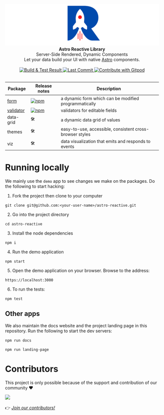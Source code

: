 <p align="center">
  <img src="https://raw.githubusercontent.com/astro-reactive/astro-reactive/main/.github/assets/logo/min-banner.png" alt="Astro Reactive Library Logo">
  <br />
  <strong>Astro Reactive Library</strong>
  <br />
  Server-Side Rendered, Dynamic Components
  <br />
  Let your data build your UI with native <a href="https://astro.build">Astro</a> components.
  <br />
  <br />
  <a href="https://github.com/astro-reactive/astro-reactive/actions/workflows/build-and-test.yml">
    <img src="https://github.com/astro-reactive/astro-reactive/actions/workflows/build-and-test.yml/badge.svg?branch=main" alt="Build & Test Result" />
  </a>
  <a href="https://github.com/astro-reactive/astro-reactive">
    <img alt="Last Commit" src="https://img.shields.io/github/last-commit/astro-reactive/astro-reactive?logo=github" />
  </a>
  <a href="https://gitpod.io/#https://github.com/astro-reactive/astro-reactive.git">
  <img
    src="https://img.shields.io/badge/Contribute%20with-Gitpod-908a85?logo=gitpod"
    alt="Contribute with Gitpod"
  />
  </a>

  <br />
  <br />
<p>

| Package                                                                                              | Release notes                                                                                     | Description                                              |
| ---------------------------------------------------------------------------------------------------- | ------------------------------------------------------------------------------------------------- | -------------------------------------------------------- |
| [form](https://github.com/astro-reactive/astro-reactive/blob/main/packages/form/README.md)           | [![npm](https://img.shields.io/npm/v/@astro-reactive/form)](./packages/form/RELEASE.md)           | a dynamic form which can be modified programmatically    |
| [validator](https://github.com/astro-reactive/astro-reactive/blob/main/packages/validator/README.md) | [![npm](https://img.shields.io/npm/v/@astro-reactive/validator)](./packages/validator/RELEASE.md) | validators for editable fields                           |
| data-grid                                                                                            | 🛠                                                                                                 | a dynamic data grid of values                            |
| themes                                                                                               | 🛠                                                                                                 | easy-to-use, accessible, consistent cross-browser styles |
| viz                                                                                                  | 🛠                                                                                                 | data visualization that emits and responds to events     |

# Running locally

We mainly use the `demo` app to see changes we make on the packages. Do the following to start hacking:

1. Fork the project then clone to your computer

```
git clone git@github.com:<your-user-name>/astro-reactive.git
```

2. Go into the project directory

```
cd astro-reactive
```

3. Install the node dependencies

```
npm i
```

4. Run the demo application

```
npm start
```

5. Open the demo application on your browser. Browse to the address:

```
https://localhost:3000
```

6. To run the tests:

```
npm test
```

## Other apps

We also maintain the docs website and the project landing page in this repository. Run the following to start the dev servers:

```
npm run docs
```

```
npm run landing-page
```

# Contributors

This project is only possible because of the support and contribution of our community ❤️

<a href="https://github.com/astro-reactive/astro-reactive/graphs/contributors">
  <img src="https://contrib.rocks/image?repo=astro-reactive/astro-reactive" />
</a>

👉 _[Join our contributors!](https://github.com/astro-reactive/astro-reactive/blob/main/CONTRIBUTING.md)_

<!--

## Play around examples:

  <a href="https://stackblitz.com/edit/github-ze9ebb-tthuka?file=package.json,src%2Fpages%2Findex.astro">
    <img
      src="https://developer.stackblitz.com/img/open_in_stackblitz_small.svg"
      alt="Play around in Stackblitz"
    />
  </a>
  <a href="https://codesandbox.io/s/astro-reactive-library-u72dgj?file=/src/pages/index.astro">
    <img
      src="https://img.shields.io/badge/Open%20in-CodeSandbox-040404?logo=codesandbox"
      alt="CodeSandbox"
    />
  </a>

-->